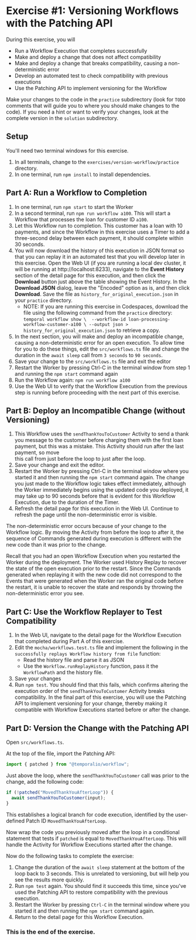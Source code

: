 # Exercise #1: Versioning Workflows with the Patching API

During this exercise, you will

- Run a Workflow Execution that completes successfully
- Make and deploy a change that does not affect compatibility
- Make and deploy a change that breaks compatibility, causing a non-deterministic error
- Develop an automated test to check compatibility with previous executions
- Use the Patching API to implement versioning for the Workflow

Make your changes to the code in the `practice` subdirectory (look for
`TODO` comments that will guide you to where you should make changes to
the code). If you need a hint or want to verify your changes, look at
the complete version in the `solution` subdirectory.

## Setup

You'll need two terminal windows for this exercise.

1. In all terminals, change to the `exercises/version-workflow/practice` directory.
2. In one terminal, run `npm install` to install dependencies.

## Part A: Run a Workflow to Completion

1. In one terminal, run `npm start` to start the Worker
2. In a second terminal, run `npm run workflow a100`. This will
   start a Workflow that processes the loan for customer ID `a100`.
3. Let this Workflow run to completion. This customer has a loan
   with 10 payments, and since the Workflow in this exercise uses
   a Timer to add a three-second delay between each payment, it
   should complete within 30 seconds.
4. You will now download the history of this execution in JSON
   format so that you can replay it in an automated test that you
   will develop later in this exercise. Open the Web UI (if you are
   running a local dev cluster, it will be running at
   http://localhost:8233), navigate to the **Event History** section
   of the detail page for this execution, and then click the
   **Download** button just above the table showing the Event History.
   In the **Download JSON** dialog, leave the "Encoded" option as is,
   and then click **Download**. Save
   the file as `history_for_original_execution.json` in your
   `practice` directory.
   - NOTE: If you are running this exercise in Codespaces, download the file using the following command from the `practice` directory:
     `temporal workflow show \ 
     --workflow-id loan-processing-workflow-customer-a100 \ --output json > history_for_original_execution.json`
     to retrieve a copy.
5. In the next section, you will make and deploy an incompatible
   change, causing a non-deterministic error for an open execution.
   To allow time for you to do these things, edit the `src/workflows.ts`
   file and change the duration in the `await sleep` call from
   `3 seconds` to `90 seconds`.
6. Save your change to the `src/workflows.ts` file and exit the editor
7. Restart the Worker by pressing Ctrl-C in the terminal window
   from step 1 and running the `npm start` command again
8. Run the Workflow again: `npm run workflow a100`
9. Use the Web UI to verify that the Workflow Execution from the
   previous step is running before proceeding with the next part
   of this exercise.

## Part B: Deploy an Incompatible Change (without Versioning)

1. This Workflow uses the `sendThankYouToCustomer` Activity to
   send a thank you message to the customer before charging
   them with the first loan payment, but this was a mistake.
   This Activity should run after the last payment, so move  
   this call from just before the loop to just after the loop.
2. Save your change and exit the editor.
3. Restart the Worker by pressing Ctrl-C in the terminal
   window where you started it and then running the
   `npm start` command again. The change you just
   made to the Workflow logic takes effect immediately, although
   the Worker immediately begins using the updated code you
   deployed, it may take up to 90 seconds before that is
   evident for this Workflow Execution, due to the duration of
   the Timer.
4. Refresh the detail page for this execution in the Web UI.
   Continue to refresh the page until the non-deterministic
   error is visible.

The non-deterministic error occurs because of your change to the
Workflow logic. By moving the Activity from before the loop to after
it, the sequence of Commands generated during execution is different
with the new code than it was prior to the change.

Recall that you had an open Workflow Execution when you restarted the
Worker during the deployment. The Worker used History Replay to
recover the state of the open execution prior to the restart. Since
the Commands generated when replaying it with the new code did not
correspond to the Events that were generated when the Worker ran the
original code before the restart, it is unable to recover the state
and responds by throwing the non-deterministic error you see.

## Part C: Use the Workflow Replayer to Test Compatibility

1. In the Web UI, navigate to the detail page for the Workflow
   Execution that completed during Part A of this exercise.
2. Edit the `mocha/workflows.test.ts` file and implement the following
   in the `successfully replays Workflow history from file` function:
   - Read the history file and parse it as JSON
   - Use the `Workflow.runReplayHistory` function, pass it the `WorkflowPath` and the history file.
3. Save your changes
4. Run `npm test`. You should find that this fails, which confirms
   altering the execution order of the `sendThankYouToCustomer`
   Activity breaks compatibility. In the final part of this
   exercise, you will use the Patching API to implement
   versioning for your change, thereby making it compatible
   with Workflow Executions started before or after the change.

## Part D: Version the Change with the Patching API

Open `src/workflows.ts`.

At the top of the file, import the Patching API:

```ts
import { patched } from "@temporalio/workflow";
```

Just above the loop, where the `sendThankYouToCustomer` call was prior to
the change, add the following code:

```ts
if (!patched("MovedThankYouAfterLoop")) {
  await sendThankYouToCustomer(input);
}
```

This establishes a logical branch for code execution, identified
by the user-defined Patch ID `MovedThankYouAfterLoop`.

Now wrap the code you previously moved after the loop in a
conditional statement that tests if `patched` is equal to
`MovedThankYouAfterLoop`. This will handle the Activity for Workflow
Executions started after the change.

Now do the following tasks to complete the exercise:

1. Change the duration of the `await sleep` statement at the
   bottom of the loop back to 3 seconds. This is unrelated to
   versioning, but will help you see the results more quickly.
2. Run `npm test` again. You should find it succeeds this time,
   since you've used the Patching API to restore compatibility with
   the previous execution.
3. Restart the Worker by pressing `Ctrl-C` in the terminal
   window where you started it and then running the `npm start` command again.
4. Return to the detail page for this Workflow Execution.

### This is the end of the exercise.
